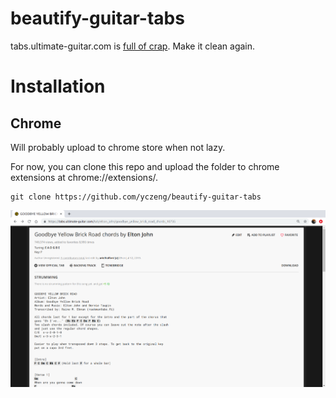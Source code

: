 # beautify-guitar-tabs
tabs.ultimate-guitar.com is [full of crap](https://raw.githubusercontent.com/yczeng/beautify-guitar-tabs/master/images/nastyguitartabs.png). Make it clean again.

# Installation
## Chrome

Will probably upload to chrome store when not lazy.

For now, you can clone this repo and upload the folder to chrome extensions at chrome://extensions/.
```
git clone https://github.com/yczeng/beautify-guitar-tabs
```

![chrome](images/previewnew.png)
